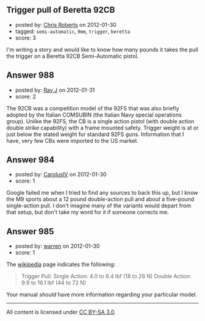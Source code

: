 ## Trigger pull of Beretta 92CB

- posted by: [Chris Roberts](https://stackexchange.com/users/-1/397-chris-roberts) on 2012-01-30
- tagged: `semi-automatic`, `9mm`, `trigger`, `beretta`
- score: 3

I'm writing a story and would like to know how many pounds it takes the pull the trigger on a Beretta 92CB Semi-Automatic pistol.


## Answer 988

- posted by: [Ray J](https://stackexchange.com/users/-1/166-ray-j) on 2012-01-31
- score: 2

The 92CB was a competition model of the 92FS that was also briefly adopted by the Italian COMSUBIN (the Italian Navy special operations group).  Unlike the 92FS, the CB is a single action pistol (with double action double strike capability) with a frame mounted safety.  Trigger weight is at or just below the stated weight for standard 92FS guns.  Information that I have, very few CBs were imported to the US market.


## Answer 984

- posted by: [CarolusIV](https://stackexchange.com/users/-1/383-carolusiv) on 2012-01-30
- score: 1

Google failed me when I tried to find any sources to back this up, but I know the M9 sports about a 12 pound double-action pull and about a five-pound single-action pull. I don't imagine many of the variants would depart from that setup, but don't take my word for it if someone corrects me.


## Answer 985

- posted by: [warren](https://stackexchange.com/users/-1/143-warren) on 2012-01-30
- score: 1

<p>The <a href="http://en.wikipedia.org/wiki/Beretta_92G-SD/96G-SD#Technical_data_.E2.80.93_92G-SD" rel="nofollow">wikipedia</a> page indicates the following:</p>

<blockquote>
  <p>Trigger Pull: Single Action: 4.0 to 6.4 lbf (18 to 28 N) Double Action: 9.9 to 16.1 lbf (44 to 72 N)</p>
</blockquote>

<p>Your manual <em>should</em> have more information regarding your particular model.</p>




---

All content is licensed under [CC BY-SA 3.0](https://creativecommons.org/licenses/by-sa/3.0/).
